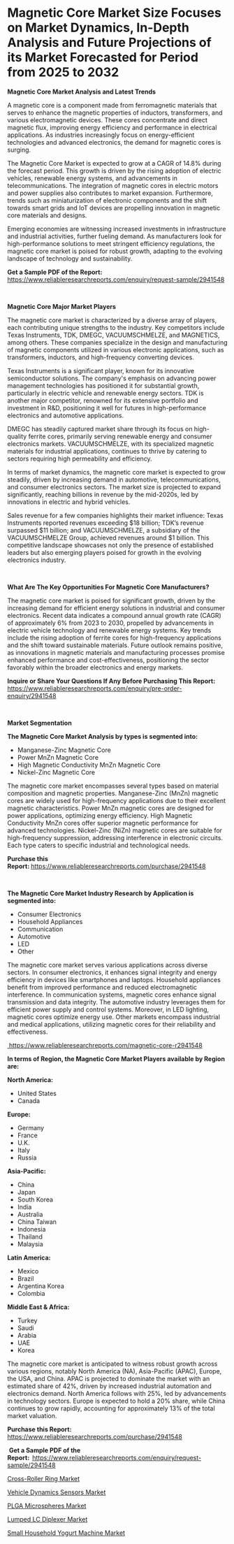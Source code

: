 <p><h1>Magnetic Core Market Size Focuses on Market Dynamics, In-Depth Analysis and Future Projections of its Market Forecasted for Period from 2025 to 2032</h1></p><p><strong>Magnetic Core Market Analysis and Latest Trends</strong></p>
<p><p>A magnetic core is a component made from ferromagnetic materials that serves to enhance the magnetic properties of inductors, transformers, and various electromagnetic devices. These cores concentrate and direct magnetic flux, improving energy efficiency and performance in electrical applications. As industries increasingly focus on energy-efficient technologies and advanced electronics, the demand for magnetic cores is surging.</p><p>The Magnetic Core Market is expected to grow at a CAGR of 14.8% during the forecast period. This growth is driven by the rising adoption of electric vehicles, renewable energy systems, and advancements in telecommunications. The integration of magnetic cores in electric motors and power supplies also contributes to market expansion. Furthermore, trends such as miniaturization of electronic components and the shift towards smart grids and IoT devices are propelling innovation in magnetic core materials and designs.</p><p>Emerging economies are witnessing increased investments in infrastructure and industrial activities, further fueling demand. As manufacturers look for high-performance solutions to meet stringent efficiency regulations, the magnetic core market is poised for robust growth, adapting to the evolving landscape of technology and sustainability.</p></p>
<p><strong>Get a Sample PDF of the Report:&nbsp;</strong> <a href="https://www.reliableresearchreports.com/enquiry/request-sample/2941548?utm_campaign=13&utm_medium=2&utm_source=Github&utm_content=ia&utm_term=15032025&utm_id=magnetic-core">https://www.reliableresearchreports.com/enquiry/request-sample/2941548</a></p>
<p>&nbsp;</p>
<p><strong>Magnetic Core Major Market Players</strong></p>
<p><p>The magnetic core market is characterized by a diverse array of players, each contributing unique strengths to the industry. Key competitors include Texas Instruments, TDK, DMEGC, VACUUMSCHMELZE, and MAGNETICS, among others. These companies specialize in the design and manufacturing of magnetic components utilized in various electronic applications, such as transformers, inductors, and high-frequency converting devices.</p><p>Texas Instruments is a significant player, known for its innovative semiconductor solutions. The company's emphasis on advancing power management technologies has positioned it for substantial growth, particularly in electric vehicle and renewable energy sectors. TDK is another major competitor, renowned for its extensive portfolio and investment in R&D, positioning it well for futures in high-performance electronics and automotive applications.</p><p>DMEGC has steadily captured market share through its focus on high-quality ferrite cores, primarily serving renewable energy and consumer electronics markets. VACUUMSCHMELZE, with its specialized magnetic materials for industrial applications, continues to thrive by catering to sectors requiring high permeability and efficiency.</p><p>In terms of market dynamics, the magnetic core market is expected to grow steadily, driven by increasing demand in automotive, telecommunications, and consumer electronics sectors. The market size is projected to expand significantly, reaching billions in revenue by the mid-2020s, led by innovations in electric and hybrid vehicles.</p><p>Sales revenue for a few companies highlights their market influence: Texas Instruments reported revenues exceeding $18 billion; TDK’s revenue surpassed $11 billion; and VACUUMSCHMELZE, a subsidiary of the VACUUMSCHMELZE Group, achieved revenues around $1 billion. This competitive landscape showcases not only the presence of established leaders but also emerging players poised for growth in the evolving electronics industry.</p></p>
<p>&nbsp;</p>
<p><strong>What Are The Key Opportunities For Magnetic Core Manufacturers?</strong></p>
<p><p>The magnetic core market is poised for significant growth, driven by the increasing demand for efficient energy solutions in industrial and consumer electronics. Recent data indicates a compound annual growth rate (CAGR) of approximately 6% from 2023 to 2030, propelled by advancements in electric vehicle technology and renewable energy systems. Key trends include the rising adoption of ferrite cores for high-frequency applications and the shift toward sustainable materials. Future outlook remains positive, as innovations in magnetic materials and manufacturing processes promise enhanced performance and cost-effectiveness, positioning the sector favorably within the broader electronics and energy markets.</p></p>
<p><strong>Inquire or Share Your Questions If Any Before Purchasing This Report:</strong> <a href="https://www.reliableresearchreports.com/enquiry/pre-order-enquiry/2941548?utm_campaign=13&utm_medium=2&utm_source=Github&utm_content=ia&utm_term=15032025&utm_id=magnetic-core">https://www.reliableresearchreports.com/enquiry/pre-order-enquiry/2941548</a></p>
<p>&nbsp;</p>
<p><strong>Market Segmentation</strong></p>
<p><strong>The Magnetic Core Market Analysis by types is segmented into:</strong></p>
<p><ul><li>Manganese-Zinc Magnetic Core</li><li>Power MnZn Magnetic Core</li><li>High Magnetic Conductivity MnZn Magnetic Core</li><li>Nickel-Zinc Magnetic Core</li></ul></p>
<p><p>The magnetic core market encompasses several types based on material composition and magnetic properties. Manganese-Zinc (MnZn) magnetic cores are widely used for high-frequency applications due to their excellent magnetic characteristics. Power MnZn magnetic cores are designed for power applications, optimizing energy efficiency. High Magnetic Conductivity MnZn cores offer superior magnetic performance for advanced technologies. Nickel-Zinc (NiZn) magnetic cores are suitable for high-frequency suppression, addressing interference in electronic circuits. Each type caters to specific industrial and technological needs.</p></p>
<p><strong>Purchase this Report:&nbsp;</strong><a href="https://www.reliableresearchreports.com/purchase/2941548?utm_campaign=13&utm_medium=2&utm_source=Github&utm_content=ia&utm_term=15032025&utm_id=magnetic-core">https://www.reliableresearchreports.com/purchase/2941548</a></p>
<p>&nbsp;</p>
<p><strong>The Magnetic Core Market Industry Research by Application is segmented into:</strong></p>
<p><ul><li>Consumer Electronics</li><li>Household Appliances</li><li>Communication</li><li>Automotive</li><li>LED</li><li>Other</li></ul></p>
<p><p>The magnetic core market serves various applications across diverse sectors. In consumer electronics, it enhances signal integrity and energy efficiency in devices like smartphones and laptops. Household appliances benefit from improved performance and reduced electromagnetic interference. In communication systems, magnetic cores enhance signal transmission and data integrity. The automotive industry leverages them for efficient power supply and control systems. Moreover, in LED lighting, magnetic cores optimize energy use. Other markets encompass industrial and medical applications, utilizing magnetic cores for their reliability and effectiveness.</p></p>
<p><a href="https://www.reliableresearchreports.com/magnetic-core-r2941548?utm_campaign=13&utm_medium=2&utm_source=Github&utm_content=ia&utm_term=15032025&utm_id=magnetic-core">&nbsp;https://www.reliableresearchreports.com/magnetic-core-r2941548</a></p>
<p><strong>In terms of Region, the Magnetic Core Market Players available by Region are:</strong></p>
<p>
    <p> <strong> North America: </strong>
        <ul>
            <li>United States</li>
            <li>Canada</li>
        </ul>
        </p> 
    <p> <strong> Europe: </strong>
        <ul>
            <li>Germany</li>
            <li>France</li>
            <li>U.K.</li>
            <li>Italy</li>
            <li>Russia</li>
        </ul>
        </p> 
    <p> <strong> Asia-Pacific: </strong>
        <ul>
            <li>China</li>
            <li>Japan</li>
            <li>South Korea</li>
            <li>India</li>
            <li>Australia</li>
            <li>China Taiwan</li>
            <li>Indonesia</li>
            <li>Thailand</li>
            <li>Malaysia</li>
        </ul>
        </p> 
    <p> <strong> Latin America: </strong>
        <ul>
            <li>Mexico</li>
            <li>Brazil</li>
            <li>Argentina Korea</li>
            <li>Colombia</li>
        </ul>
        </p> 
    <p> <strong> Middle East & Africa: </strong>
        <ul>
            <li>Turkey</li>
            <li>Saudi</li>
            <li>Arabia</li>
            <li>UAE</li>
            <li>Korea</li>
        </ul>
    </p>
    </p>
<p><p>The magnetic core market is anticipated to witness robust growth across various regions, notably North America (NA), Asia-Pacific (APAC), Europe, the USA, and China. APAC is projected to dominate the market with an estimated share of 42%, driven by increased industrial automation and electronics demand. North America follows with 25%, led by advancements in technology sectors. Europe is expected to hold a 20% share, while China continues to grow rapidly, accounting for approximately 13% of the total market valuation.</p></p>
<p><strong>Purchase this Report: </strong><a href="https://www.reliableresearchreports.com/purchase/2941548?utm_campaign=13&utm_medium=2&utm_source=Github&utm_content=ia&utm_term=15032025&utm_id=magnetic-core">https://www.reliableresearchreports.com/purchase/2941548</a></p>
<p>&nbsp;<strong>Get a Sample PDF of the Report:&nbsp;&nbsp;</strong><a href="https://www.reliableresearchreports.com/enquiry/request-sample/2941548?utm_campaign=13&utm_medium=2&utm_source=Github&utm_content=ia&utm_term=15032025&utm_id=magnetic-core">https://www.reliableresearchreports.com/enquiry/request-sample/2941548</a></p>
<p><strong></strong></p>
<p><p><a href="https://github.com/welidaeisya/Market-Research-Report-List-1/blob/main/cross-roller-ring-market.md?utm_campaign=13&utm_medium=2&utm_source=Github&utm_content=ia&utm_term=15032025&utm_id=magnetic-core">Cross-Roller Ring Market</a></p><p><a href="https://github.com/zhininzacher/Market-Research-Report-List-1/blob/main/vehicle-dynamics-sensors-market.md?utm_campaign=13&utm_medium=2&utm_source=Github&utm_content=ia&utm_term=15032025&utm_id=magnetic-core">Vehicle Dynamics Sensors Market</a></p><p><a href="https://github.com/anesimazikpd/Market-Research-Report-List-1/blob/main/plga-microspheres-market.md?utm_campaign=13&utm_medium=2&utm_source=Github&utm_content=ia&utm_term=15032025&utm_id=magnetic-core">PLGA Microspheres Market</a></p><p><a href="https://github.com/donsonjupa/Market-Research-Report-List-1/blob/main/lumped-lc-diplexer-market.md?utm_campaign=13&utm_medium=2&utm_source=Github&utm_content=ia&utm_term=15032025&utm_id=magnetic-core">Lumped LC Diplexer Market</a></p><p><a href="https://github.com/tafuaraasswn/Market-Research-Report-List-1/blob/main/small-household-yogurt-machine-market.md?utm_campaign=13&utm_medium=2&utm_source=Github&utm_content=ia&utm_term=15032025&utm_id=magnetic-core">Small Household Yogurt Machine Market</a></p></p>